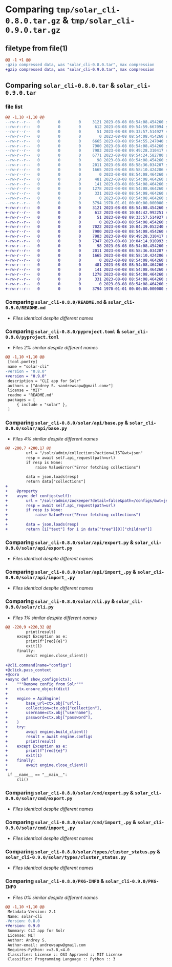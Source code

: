 # Comparing `tmp/solar_cli-0.8.0.tar.gz` & `tmp/solar_cli-0.9.0.tar.gz`

## filetype from file(1)

```diff
@@ -1 +1 @@
-gzip compressed data, was "solar_cli-0.8.0.tar", max compression
+gzip compressed data, was "solar_cli-0.9.0.tar", max compression
```

## Comparing `solar_cli-0.8.0.tar` & `solar_cli-0.9.0.tar`

### file list

```diff
@@ -1,18 +1,18 @@
--rw-r--r--   0        0        0     3121 2023-08-08 08:54:08.454260 solar_cli-0.8.0/README.md
--rw-r--r--   0        0        0      612 2023-08-08 09:54:59.667094 solar_cli-0.8.0/pyproject.toml
--rw-r--r--   0        0        0       51 2023-08-08 09:33:57.514927 solar_cli-0.8.0/solar/__init__.py
--rw-r--r--   0        0        0        0 2023-08-08 08:54:08.454260 solar_cli-0.8.0/solar/api/__init__.py
--rw-r--r--   0        0        0     6665 2023-08-08 09:54:55.247040 solar_cli-0.8.0/solar/api/base.py
--rw-r--r--   0        0        0     7900 2023-08-08 08:54:08.454260 solar_cli-0.8.0/solar/api/export.py
--rw-r--r--   0        0        0     7983 2023-08-08 09:49:28.310417 solar_cli-0.8.0/solar/api/import_.py
--rw-r--r--   0        0        0     6771 2023-08-08 09:54:24.582780 solar_cli-0.8.0/solar/cli.py
--rw-r--r--   0        0        0       98 2023-08-08 08:54:08.454260 solar_cli-0.8.0/solar/cmd/__init__.py
--rw-r--r--   0        0        0     2011 2023-08-08 08:58:36.034207 solar_cli-0.8.0/solar/cmd/export.py
--rw-r--r--   0        0        0     1665 2023-08-08 08:58:10.424206 solar_cli-0.8.0/solar/cmd/import_.py
--rw-r--r--   0        0        0        0 2023-08-08 08:54:08.464260 solar_cli-0.8.0/solar/types/__init__.py
--rw-r--r--   0        0        0      481 2023-08-08 08:54:08.464260 solar_cli-0.8.0/solar/types/analysis.py
--rw-r--r--   0        0        0      141 2023-08-08 08:54:08.464260 solar_cli-0.8.0/solar/types/base.py
--rw-r--r--   0        0        0     1278 2023-08-08 08:54:08.464260 solar_cli-0.8.0/solar/types/cluster_status.py
--rw-r--r--   0        0        0      331 2023-08-08 08:54:08.464260 solar_cli-0.8.0/solar/types/config_files.py
--rw-r--r--   0        0        0        0 2023-08-08 08:54:08.464260 solar_cli-0.8.0/solar/utils.py
--rw-r--r--   0        0        0     3794 1970-01-01 00:00:00.000000 solar_cli-0.8.0/PKG-INFO
+-rw-r--r--   0        0        0     3121 2023-08-08 08:54:08.454260 solar_cli-0.9.0/README.md
+-rw-r--r--   0        0        0      612 2023-08-08 10:04:42.992251 solar_cli-0.9.0/pyproject.toml
+-rw-r--r--   0        0        0       51 2023-08-08 09:33:57.514927 solar_cli-0.9.0/solar/__init__.py
+-rw-r--r--   0        0        0        0 2023-08-08 08:54:08.454260 solar_cli-0.9.0/solar/api/__init__.py
+-rw-r--r--   0        0        0     7022 2023-08-08 10:04:39.052240 solar_cli-0.9.0/solar/api/base.py
+-rw-r--r--   0        0        0     7900 2023-08-08 08:54:08.454260 solar_cli-0.9.0/solar/api/export.py
+-rw-r--r--   0        0        0     7983 2023-08-08 09:49:28.310417 solar_cli-0.9.0/solar/api/import_.py
+-rw-r--r--   0        0        0     7347 2023-08-08 10:04:14.910993 solar_cli-0.9.0/solar/cli.py
+-rw-r--r--   0        0        0       98 2023-08-08 08:54:08.454260 solar_cli-0.9.0/solar/cmd/__init__.py
+-rw-r--r--   0        0        0     2011 2023-08-08 08:58:36.034207 solar_cli-0.9.0/solar/cmd/export.py
+-rw-r--r--   0        0        0     1665 2023-08-08 08:58:10.424206 solar_cli-0.9.0/solar/cmd/import_.py
+-rw-r--r--   0        0        0        0 2023-08-08 08:54:08.464260 solar_cli-0.9.0/solar/types/__init__.py
+-rw-r--r--   0        0        0      481 2023-08-08 08:54:08.464260 solar_cli-0.9.0/solar/types/analysis.py
+-rw-r--r--   0        0        0      141 2023-08-08 08:54:08.464260 solar_cli-0.9.0/solar/types/base.py
+-rw-r--r--   0        0        0     1278 2023-08-08 08:54:08.464260 solar_cli-0.9.0/solar/types/cluster_status.py
+-rw-r--r--   0        0        0      331 2023-08-08 08:54:08.464260 solar_cli-0.9.0/solar/types/config_files.py
+-rw-r--r--   0        0        0        0 2023-08-08 08:54:08.464260 solar_cli-0.9.0/solar/utils.py
+-rw-r--r--   0        0        0     3794 1970-01-01 00:00:00.000000 solar_cli-0.9.0/PKG-INFO
```

### Comparing `solar_cli-0.8.0/README.md` & `solar_cli-0.9.0/README.md`

 * *Files identical despite different names*

### Comparing `solar_cli-0.8.0/pyproject.toml` & `solar_cli-0.9.0/pyproject.toml`

 * *Files 2% similar despite different names*

```diff
@@ -1,10 +1,10 @@
 [tool.poetry]
 name = "solar-cli"
-version = "0.8.0"
+version = "0.9.0"
 description = "CLI app for Solr"
 authors = ["Andrey S. <andrewsapw@gmail.com>"]
 license = "MIT"
 readme = "README.md"
 packages = [
     { include = "solar" },
 ]
```

### Comparing `solar_cli-0.8.0/solar/api/base.py` & `solar_cli-0.9.0/solar/api/base.py`

 * *Files 4% similar despite different names*

```diff
@@ -200,7 +200,17 @@
         url = "/solr/admin/collections?action=LIST&wt=json"
         resp = await self.api_request(path=url)
         if resp is None:
             raise ValueError("Error fetching collections")
 
         data = json.loads(resp)
         return data["collections"]
+
+    @property
+    async def configs(self):
+        url = "/solr/admin/zookeeper?detail=false&path=/configs/&wt=json"
+        resp = await self.api_request(path=url)
+        if resp is None:
+            raise ValueError("Error fetching collections")
+
+        data = json.loads(resp)
+        return [i["text"] for i in data["tree"][0]["children"]]
```

### Comparing `solar_cli-0.8.0/solar/api/export.py` & `solar_cli-0.9.0/solar/api/export.py`

 * *Files identical despite different names*

### Comparing `solar_cli-0.8.0/solar/api/import_.py` & `solar_cli-0.9.0/solar/api/import_.py`

 * *Files identical despite different names*

### Comparing `solar_cli-0.8.0/solar/cli.py` & `solar_cli-0.9.0/solar/cli.py`

 * *Files 1% similar despite different names*

```diff
@@ -220,9 +220,32 @@
         print(result)
     except Exception as e:
         print(f"[red]{e}")
         exit(1)
     finally:
         await engine.close_client()
 
+@cli.command(name="configs")
+@click.pass_context
+@coro
+async def show_configs(ctx):
+    """Remove config from Solr"""
+    ctx.ensure_object(dict)
+
+    engine = ApiEngine(
+        base_url=ctx.obj["url"],
+        collection=ctx.obj["collection"],
+        username=ctx.obj["username"],
+        password=ctx.obj["password"],
+    )
+    try:
+        await engine.build_client()
+        result = await engine.configs
+        print(result)
+    except Exception as e:
+        print(f"[red]{e}")
+        exit(1)
+    finally:
+        await engine.close_client()
+
 if __name__ == "__main__":
     cli()
```

### Comparing `solar_cli-0.8.0/solar/cmd/export.py` & `solar_cli-0.9.0/solar/cmd/export.py`

 * *Files identical despite different names*

### Comparing `solar_cli-0.8.0/solar/cmd/import_.py` & `solar_cli-0.9.0/solar/cmd/import_.py`

 * *Files identical despite different names*

### Comparing `solar_cli-0.8.0/solar/types/cluster_status.py` & `solar_cli-0.9.0/solar/types/cluster_status.py`

 * *Files identical despite different names*

### Comparing `solar_cli-0.8.0/PKG-INFO` & `solar_cli-0.9.0/PKG-INFO`

 * *Files 0% similar despite different names*

```diff
@@ -1,10 +1,10 @@
 Metadata-Version: 2.1
 Name: solar-cli
-Version: 0.8.0
+Version: 0.9.0
 Summary: CLI app for Solr
 License: MIT
 Author: Andrey S.
 Author-email: andrewsapw@gmail.com
 Requires-Python: >=3.8,<4.0
 Classifier: License :: OSI Approved :: MIT License
 Classifier: Programming Language :: Python :: 3
```


